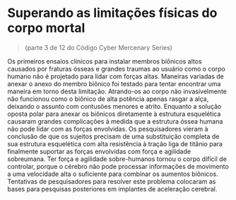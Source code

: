 # Superando as limitações físicas do corpo mortal
> (parte 3 de 12 do Código Cyber Mercenary Series)

Os primeiros ensaios clínicos para instalar membros biônicos altos causados ​​por fraturas ósseas e grandes traumas ao usuário como o corpo humano não é projetado para lidar com forças altas. Maneiras variadas de anexar o anexo do membro biônico foi testado para tentar encontrar uma maneira em torno desta limitação. Atrando-os ao corpo não invasivelmente não funcionou como o biônico de alta potência apenas rasgar a alça, deixando o assunto com contusões menores e atrito. Enquanto a solução oposta polar para anexar os biônicos diretamente à estrutura esquelética causaram grandes complicações à medida que a estrutura óssea humana não pode lidar com as forças envolvidas. Os pesquisadores vieram à conclusão de que os sujeitos precisam de uma substituição completa de sua estrutura esquelética com alta resistência à tração liga de titânio para finalmente suportar as forças envolvidas com força e agilidade sobreumana. Ter força e agilidade sobre-humanos tornou o corpo difícil de controlar, porque o cérebro não pode processar informações de movimento a uma velocidade alta o suficiente para combinar os aumentos biônicos. Tentativas de pesquisadores para resolver este problema colocaram as bases para pesquisas posteriores em implantes de aceleração cerebral.
